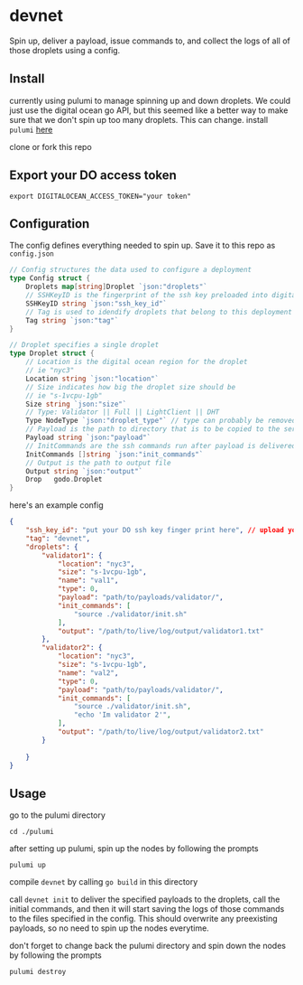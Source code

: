 # devnet

Spin up, deliver a payload, issue commands to, and collect the logs of all of those droplets using a config.

## Install
currently using pulumi to manage spinning up and down droplets. We could just use the digital ocean go API, but this seemed like a better way to make sure that we don't spin up too many droplets. This can change.
install `pulumi` [here](https://www.pulumi.com/docs/get-started/install/)

clone or fork this repo

## Export your DO access token

```
export DIGITALOCEAN_ACCESS_TOKEN="your token"
```

## Configuration

The config defines everything needed to spin up. Save it to this repo as `config.json`

```go
// Config structures the data used to configure a deployment
type Config struct {
	Droplets map[string]Droplet `json:"droplets"`
	// SSHKeyID is the fingerprint of the ssh key preloaded into digital ocean
	SSHKeyID string `json:"ssh_key_id"`
	// Tag is used to idendify droplets that belong to this deployment
	Tag string `json:"tag"`
}

// Droplet specifies a single droplet
type Droplet struct {
	// Location is the digital ocean region for the droplet
	// ie "nyc3"
	Location string `json:"location"`
	// Size indicates how big the droplet size should be
	// ie "s-1vcpu-1gb"
	Size string `json:"size"`
	// Type: Validator || Full || LightClient || DHT
	Type NodeType `json:"droplet_type"` // type can probably be removed
	// Payload is the path to directory that is to be copied to the server
	Payload string `json:"payload"`
	// InitCommands are the ssh commands run after payload is delivered
	InitCommands []string `json:"init_commands"`
	// Output is the path to output file
	Output string `json:"output"`
	Drop   godo.Droplet
}
```
here's an example config
```json
{
    "ssh_key_id": "put your DO ssh key finger print here", // upload your ssh public key to your DO account
    "tag": "devnet",
    "droplets": {
        "validator1": {
            "location": "nyc3",
            "size": "s-1vcpu-1gb",
            "name": "val1",
            "type": 0,
            "payload": "path/to/payloads/validator/",
            "init_commands": [
                "source ./validator/init.sh"
            ], 
            "output": "/path/to/live/log/output/validator1.txt"
        },
        "validator2": {
            "location": "nyc3",
            "size": "s-1vcpu-1gb",
            "name": "val2",
            "type": 0,
            "payload": "path/to/payloads/validator/",
            "init_commands": [
                "source ./validator/init.sh",
                "echo 'Im validator 2'",
            ], 
            "output": "/path/to/live/log/output/validator2.txt"
        }
        
    }
}

```
## Usage

go to the pulumi directory

```
cd ./pulumi
```




after setting up pulumi, spin up the nodes by following the prompts

```
pulumi up
```

compile `devnet` by calling `go build` in this directory

call `devnet init` to deliver the specified payloads to the droplets, call the initial commands, and then it will start saving the logs of those commands to the files specified in the config. This should overwrite any preexisting payloads, so no need to spin up the nodes everytime.

don't forget to change back the pulumi directory and spin down the nodes by following the prompts

```
pulumi destroy
```